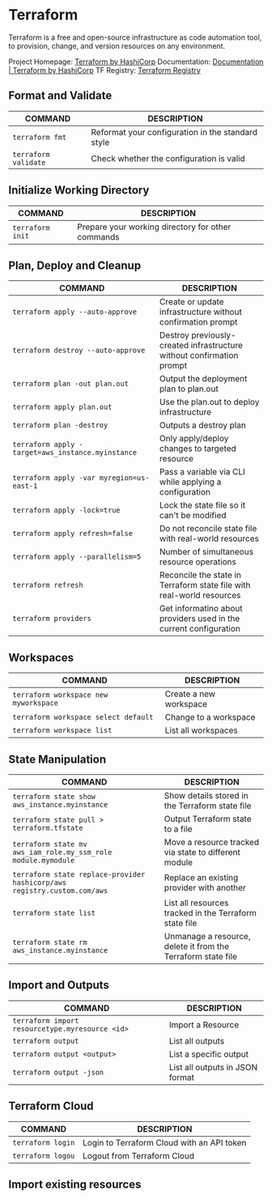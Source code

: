 # Terraform
Terraform is a free and open-source infrastructure as code automation tool, to provision, change, and version resources on any environment.

Project Homepage: [Terraform by HashiCorp](https://www.terraform.io/)
Documentation: [Documentation | Terraform by HashiCorp](https://www.terraform.io/docs)
TF Registry: [Terraform Registry](https://registry.terraform.io/)

## Format and Validate
COMMAND | DESCRIPTION
---|---
`terraform fmt` | Reformat your configuration in the standard style
`terraform validate` | Check whether the configuration is valid
## Initialize Working Directory
COMMAND | DESCRIPTION
---|---
`terraform init` | Prepare your working directory for other commands
## Plan, Deploy and Cleanup
COMMAND | DESCRIPTION
---|---
`terraform apply --auto-approve` | Create or update infrastructure without confirmation prompt
`terraform destroy --auto-approve` | Destroy previously-created infrastructure without confirmation prompt
`terraform plan -out plan.out` | Output the deployment plan to plan.out
`terraform apply plan.out` | Use the plan.out to deploy infrastructure
`terraform plan -destroy` | Outputs a destroy plan
`terraform apply -target=aws_instance.myinstance` | Only apply/deploy changes to targeted resource
`terraform apply -var myregion=us-east-1` | Pass a variable via CLI while applying a configuration
`terraform apply -lock=true` | Lock the state file so it can't be modified
`terraform apply refresh=false` | Do not reconcile state file with real-world resources
`terraform apply --parallelism=5` | Number of simultaneous resource operations
`terraform refresh` | Reconcile the state in Terraform state file with real-world resources
`terraform providers` | Get informatino about providers used in the current configuration
## Workspaces
COMMAND | DESCRIPTION
---|---
`terraform workspace new myworkspace` | Create a new workspace
`terraform workspace select default` | Change to a workspace
`terraform workspace list` | List all workspaces
## State Manipulation
COMMAND | DESCRIPTION
---|---
`terraform state show aws_instance.myinstance` | Show details stored in the Terraform state file
`terraform state pull > terraform.tfstate` | Output Terraform state to a file
`terraform state mv aws_iam_role.my_ssm_role module.mymodule` | Move a resource tracked via state to different module
`terraform state replace-provider hashicorp/aws registry.custom.com/aws` | Replace an existing provider with another
`terraform state list` | List all resources tracked in the Terraform state file
`terraform state rm aws_instance.myinstance` | Unmanage a resource, delete it from the Terraform state file
## Import and Outputs
COMMAND | DESCRIPTION
---|---
`terraform import resourcetype.myresource <id>` | Import a Resource
`terraform output` | List all outputs
`terraform output <output>` | List a specific output
`terraform output -json` | List all outputs in JSON format
## Terraform Cloud
COMMAND | DESCRIPTION
---|---
`terraform login` | Login to Terraform Cloud with an API token
`terraform logou` | Logout from Terraform Cloud

## Import existing resources

